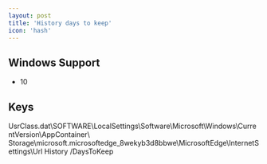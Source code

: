 ```yaml
---
layout: post
title: 'History days to keep'
icon: 'hash'
---
```


## Windows Support

- 10



## Keys

UsrClass.dat\SOFTWARE\LocalSettings\Software\Microsoft\Windows\CurrentVersion\AppContainer\ Storage\microsoft.microsoftedge_8wekyb3d8bbwe\MicrosoftEdge\InternetSettings\Url History /DaysToKeep

